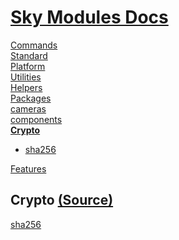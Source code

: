 <!--- This Crypto was auto-generated using "pnpm exec sky readme" --> 

# [Sky Modules Docs](../README.md)

[Commands](..%2F%5Fcommands%2FREADME.md)   
[Standard](..%2Fstandard%2FREADME.md)   
[Platform](..%2Fplatform%2FREADME.md)   
[Utilities](..%2Futilities%2FREADME.md)   
[Helpers](..%2Fhelpers%2FREADME.md)   
[Packages](..%2Fpkgs%2FREADME.md)   
[cameras](..%2Fcameras%2FREADME.md)   
[components](..%2Fcomponents%2FREADME.md)   
**[Crypto](..%2Fcrypto%2FREADME.md)**   
* [sha256](..%2Fcrypto%2Fsha256%2FREADME.md)
  
[Features](..%2Ffeatures%2FREADME.md)   

## Crypto [(Source)](..%2Fcrypto%2F)

[sha256](..%2Fcrypto%2Fsha256%2FREADME.md)   
  